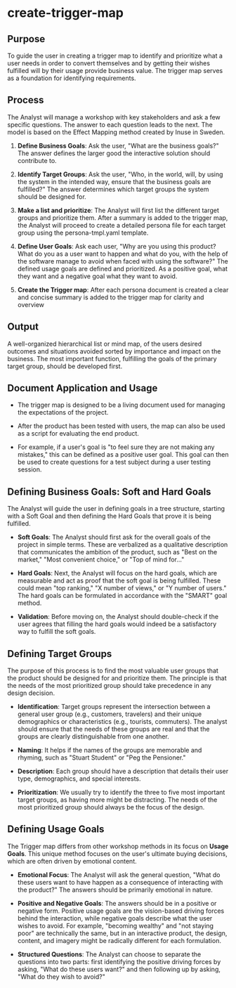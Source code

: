 # create-trigger-map

## Purpose

To guide the user in creating a trigger map to identify and prioritize what a user needs in order to convert themselves and by getting their wishes fulfilled will by their usage provide business value. The trigger map serves as a foundation for identifying requirements.

## Process

The Analyst will manage a workshop with key stakeholders and ask a few specific questions. The answer to each question leads to the next. The model is based on the Effect Mapping method created by Inuse in Sweden.

1. **Define Business Goals**: Ask the user, "What are the business goals?" The answer defines the larger good the interactive solution should contribute to.

2. **Identify Target Groups**: Ask the user, "Who, in the world, will, by using the system in the intended way, ensure that the business goals are fulfilled?" The answer determines which target groups the system should be designed for.

3. **Make a list and prioritize**: The Analyst will first list the different target groups and prioritize them. After a summary is added to the trigger map, the Analyst will proceed to create a detailed persona file for each target group using the persona-tmpl.yaml template.

4. **Define User Goals**: Ask each user, "Why are you using this product? What do you as a user want to happen and what do you, with the help of the software manage to avoid when faced with using the software?" The defined usage goals are defined and prioritized. As a positive goal, what they want and a negative goal what they want to avoid.

5. **Create the Trigger map**: After each persona document is created a clear and concise summary is added to the trigger map for clarity and overview 


## Output

A well-organized hierarchical list or mind map, of the users desired outcomes and situations avoided sorted by importance and impact on the business. The most important function, fulfilling the goals of the primary target group, should be developed first.

## Document Application and Usage

* The trigger map is designed to be a living document used for managing the expectations of the project.

* After the product has been tested with users, the map can also be used as a script for evaluating the end product.

* For example, if a user's goal is "to feel sure they are not making any mistakes," this can be defined as a positive user goal. This goal can then be used to create questions for a test subject during a user testing session.

## Defining Business Goals: Soft and Hard Goals

The Analyst will guide the user in defining goals in a tree structure, starting with a Soft Goal and then defining the Hard Goals that prove it is being fulfilled.

* **Soft Goals**: The Analyst should first ask for the overall goals of the project in simple terms. These are verbalized as a qualitative description that communicates the ambition of the product, such as "Best on the market," "Most convenient choice," or "Top of mind for..."

* **Hard Goals**: Next, the Analyst will focus on the hard goals, which are measurable and act as proof that the soft goal is being fulfilled. These could mean "top ranking," "X number of views," or "Y number of users." The hard goals can be formulated in accordance with the "SMART" goal method.

* **Validation**: Before moving on, the Analyst should double-check if the user agrees that filling the hard goals would indeed be a satisfactory way to fulfill the soft goals.

## Defining Target Groups

The purpose of this process is to find the most valuable user groups that the product should be designed for and prioritize them. The principle is that the needs of the most prioritized group should take precedence in any design decision.

* **Identification**: Target groups represent the intersection between a general user group (e.g., customers, travelers) and their unique demographics or characteristics (e.g., tourists, commuters). The analyst should ensure that the needs of these groups are real and that the groups are clearly distinguishable from one another.

* **Naming**: It helps if the names of the groups are memorable and rhyming, such as "Stuart Student" or "Peg the Pensioner."

* **Description**: Each group should have a description that details their user type, demographics, and special interests.

* **Prioritization**: We usually try to identify the three to five most important target groups, as having more might be distracting. The needs of the most prioritized group should always be the focus of the design.

## Defining Usage Goals

The Trigger map differs from other workshop methods in its focus on **Usage Goals**. This unique method focuses on the user's ultimate buying decisions, which are often driven by emotional content.

* **Emotional Focus**: The Analyst will ask the general question, "What do these users want to have happen as a consequence of interacting with the product?" The answers should be primarily emotional in nature.

* **Positive and Negative Goals**: The answers should be in a positive or negative form. Positive usage goals are the vision-based driving forces behind the interaction, while negative goals describe what the user wishes to avoid. For example, "becoming wealthy" and "not staying poor" are technically the same, but in an interactive product, the design, content, and imagery might be radically different for each formulation.

* **Structured Questions**: The Analyst can choose to separate the questions into two parts: first identifying the positive driving forces by asking, "What do these users want?" and then following up by asking, "What do they wish to avoid?"